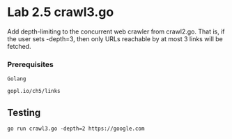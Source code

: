 # Lab 2.5 crawl3.go

Add depth-limiting to the concurrent web crawler from crawl2.go. That is, if the user sets -depth=3, then only URLs reachable by at most 3 links will be fetched.


### Prerequisites

```
Golang

gopl.io/ch5/links 

```

## Testing

```
go run crawl3.go -depth=2 https://google.com
```
